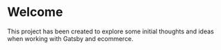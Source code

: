 # Welcome

This project has been created to explore some initial thoughts and ideas when working with Gatsby and ecommerce.
